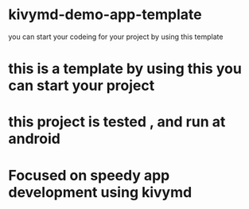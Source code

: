 # kivymd-demo-app-template
you can start your codeing for your project by using this template 


# this is a template by using this you can start your project 

# this project is tested , and run at android

# Focused on speedy app development using kivymd
